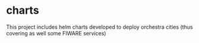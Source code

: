 # charts
This project includes helm charts developed to deploy orchestra cities (thus covering as well some FIWARE services)
